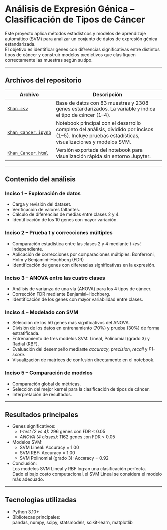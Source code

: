# Análisis de Expresión Génica – Clasificación de Tipos de Cáncer

Este proyecto aplica métodos estadísticos y modelos de aprendizaje automático (SVM) para analizar un conjunto de datos de expresión génica estandarizada.  
El objetivo es identificar genes con diferencias significativas entre distintos tipos de cáncer y construir modelos predictivos que clasifiquen correctamente las muestras según su tipo.

---

## Archivos del repositorio

| Archivo | Descripción |
|----------|--------------|
| [`Khan.csv`](./Khan.csv) | Base de datos con 83 muestras y 2308 genes estandarizados. La variable `y` indica el tipo de cáncer (1–4). |
| [`Khan_Cancer.ipynb`](./Khan_Cancer.ipynb) | Notebook principal con el desarrollo completo del análisis, dividido por incisos (1–5). Incluye pruebas estadísticas, visualizaciones y modelos SVM. |
| [`Khan_Cancer.html`](./Khan_Cancer.html) | Versión exportada del notebook para visualización rápida sin entorno Jupyter. |

---

## Contenido del análisis

### Inciso 1 – Exploración de datos
- Carga y revisión del dataset.  
- Verificación de valores faltantes.  
- Cálculo de diferencias de medias entre clases 2 y 4.  
- Identificación de los 10 genes con mayor variación.

### Inciso 2 – Prueba t y correcciones múltiples
- Comparación estadística entre las clases 2 y 4 mediante *t-test* independiente.  
- Aplicación de correcciones por comparaciones múltiples: Bonferroni, Holm y Benjamini–Hochberg (FDR).  
- Identificación de genes con diferencias significativas en la expresión.

### Inciso 3 – ANOVA entre las cuatro clases
- Análisis de varianza de una vía (ANOVA) para los 4 tipos de cáncer.  
- Corrección FDR mediante Benjamini–Hochberg.  
- Identificación de los genes con mayor variabilidad entre clases.

### Inciso 4 – Modelado con SVM
- Selección de los 50 genes más significativos del ANOVA.  
- División de los datos en entrenamiento (70%) y prueba (30%) de forma estratificada.  
- Entrenamiento de tres modelos SVM: Lineal, Polinomial (grado 3) y Radial (RBF).  
- Evaluación del desempeño mediante *accuracy*, *precision*, *recall* y *F1-score*.  
- Visualización de matrices de confusión directamente en el notebook.

### Inciso 5 – Comparación de modelos
- Comparación global de métricas.  
- Selección del mejor kernel para la clasificación de tipos de cáncer.  
- Interpretación de resultados.

---

## Resultados principales

- Genes significativos:  
  - *t-test (2 vs 4):* 296 genes con FDR < 0.05  
  - *ANOVA (4 clases):* 1162 genes con FDR < 0.05  
- Modelos SVM:  
  - SVM Lineal: Accuracy = 1.00  
  - SVM RBF: Accuracy = 1.00  
  - SVM Polinomial (grado 3): Accuracy = 0.92  
- Conclusión:  
  Los modelos SVM Lineal y RBF logran una clasificación perfecta.  
  Dado el bajo costo computacional, el SVM Lineal se considera el modelo más adecuado.

---

## Tecnologías utilizadas

- Python 3.10+  
- Bibliotecas principales:  
  pandas, numpy, scipy, statsmodels, scikit-learn, matplotlib
